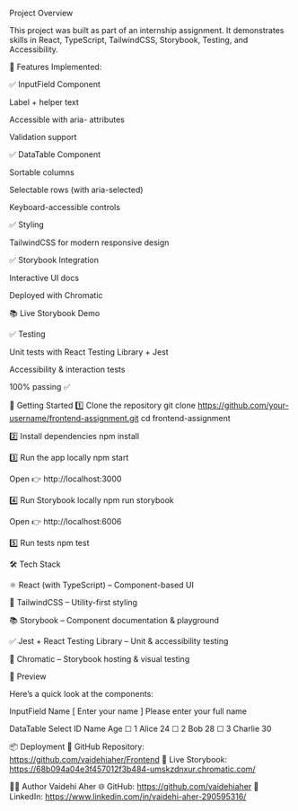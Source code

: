 Project Overview

This project was built as part of an internship assignment. It demonstrates skills in React, TypeScript, TailwindCSS, Storybook, Testing, and Accessibility.

🔑 Features Implemented:

✅ InputField Component

Label + helper text

Accessible with aria- attributes

Validation support

✅ DataTable Component

Sortable columns

Selectable rows (with aria-selected)

Keyboard-accessible controls

✅ Styling

TailwindCSS for modern responsive design

✅ Storybook Integration

Interactive UI docs

Deployed with Chromatic

📚 Live Storybook Demo

✅ Testing

Unit tests with React Testing Library + Jest

Accessibility & interaction tests

100% passing ✅

🚀 Getting Started
1️⃣ Clone the repository
git clone https://github.com/your-username/frontend-assignment.git
cd frontend-assignment

2️⃣ Install dependencies
npm install

3️⃣ Run the app locally
npm start


Open 👉 http://localhost:3000

4️⃣ Run Storybook locally
npm run storybook


Open 👉 http://localhost:6006

5️⃣ Run tests
npm test

🛠️ Tech Stack

⚛ React (with TypeScript) – Component-based UI

🎨 TailwindCSS – Utility-first styling

📚 Storybook – Component documentation & playground

✅ Jest + React Testing Library – Unit & accessibility testing

🌈 Chromatic – Storybook hosting & visual testing

📸 Preview

Here’s a quick look at the components:

InputField
Name
[ Enter your name ]
Please enter your full name

DataTable
Select	ID	Name	Age
☐	1	Alice	24
☐	2	Bob	28
☐	3	Charlie	30

📦 Deployment
🔗 GitHub Repository: https://github.com/vaidehiaher/Frontend
🌈 Live Storybook: https://68b094a04e3f457012f3b484-umskzdnxur.chromatic.com/

👩‍💻 Author
Vaidehi Aher
🌐 GitHub: https://github.com/vaidehiaher
💼 LinkedIn: https://www.linkedin.com/in/vaidehi-aher-290595316/
